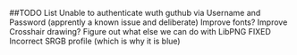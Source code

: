 ##TODO List
Unable to authenticate wuth guthub via Username and Password (apprently a known issue and deliberate)
Improve fonts?
Improve Crosshair drawing?
Figure out what else we can do with LibPNG
FIXED Incorrect SRGB profile (which is why it is blue)
